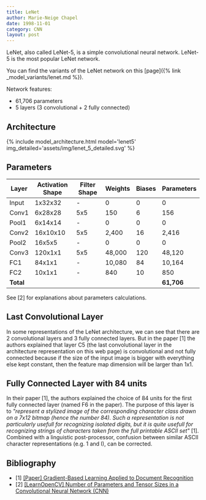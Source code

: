 ```yaml
---
title: LeNet
author: Marie-Neige Chapel
date: 1998-11-01
category: CNN
layout: post
---
```


LeNet, also called LeNet-5, is a simple convolutional neural network. LeNet-5 is the most popular LeNet network.

You can find the variants of the LeNet network on this [page]({% link _model_variants/lenet.md %}).

Network features:

- 61,706 parameters
- 5 layers (3 convolutional + 2 fully connected)

## Architecture

{% include model_architecture.html model='lenet5' img_detailed='assets/img/lenet_5_detailed.svg' %}

## Parameters

| Layer | Activation Shape  | Filter Shape | Weights    | Biases | Parameters |
| ----- | ----------------- | ------------ | ---------- | ------ | ---------- |
| Input | 1x32x32           | -            | 0          | 0      | 0          |
| Conv1 | 6x28x28           | 5x5          | 150        | 6      | 156        |
| Pool1 | 6x14x14           | -            | 0          | 0      | 0          |
| Conv2 | 16x10x10          | 5x5          | 2,400      | 16     | 2,416      |
| Pool2 | 16x5x5            | -            | 0          | 0      | 0          |
| Conv3 | 120x1x1           | 5x5          | 48,000     | 120    | 48,120     |
| FC1   | 84x1x1            | -            | 10,080     | 84     | 10,164     |
| FC2   | 10x1x1            | -            | 840        | 10     | 850        |
| **Total** |               |              |            |        | **61,706** |

See [2] for explanations about parameters calculations.

## Last Convolutional Layer

In some representations of the LeNet architecture, we can see that there are 2 convolutional layers and 3 fully connected layers. But in the paper [1] the authors explained that layer C5 (the last convolutional layer in the architecture representation on this web page) is convolutional and not fully connected because if the size of the input image is bigger with everything else kept constant, then the feature map dimension will be larger than 1x1.

## Fully Connected Layer with 84 units

In their paper [1], the authors explained the choice of 84 units for the first fully connected layer (named F6 in the paper). The purpose of this layer is to *"represent a stylized image of the corresponding character class drawn on a 7x12 bitmap (hence the number 84). Such a representation is not particularly usefull for recognizing isolated digits, but it is quite usefull for recognizing strings of characters taken from the full printable ASCII set"* [1]. Combined with a linguistic post-processor, confusion between similar ASCII character representations (e.g. 1 and I), can be corrected.

## Bibliography

- [1] [[Paper] Gradient-Based Learning Applied to Document Recognition](http://yann.lecun.com/exdb/publis/pdf/lecun-01a.pdf)
- [2] [[LearnOpenCV] Number of Parameters and Tensor Sizes in a Convolutional Neural Network (CNN)](https://learnopencv.com/number-of-parameters-and-tensor-sizes-in-convolutional-neural-network/)
